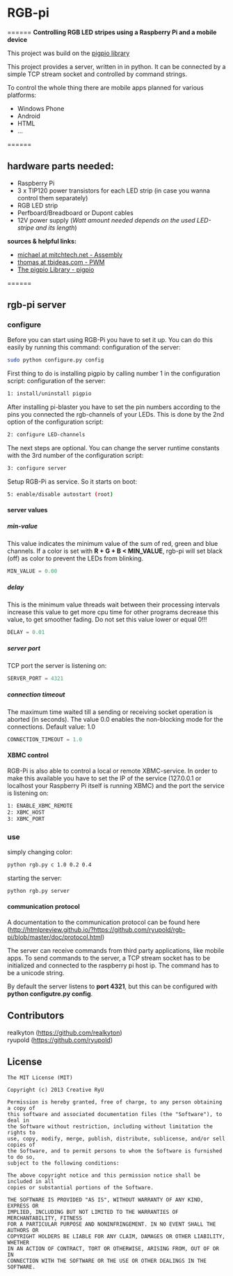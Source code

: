 # RGB-pi
======
**Controlling RGB LED stripes using a Raspberry Pi and a mobile device**

This project was build on the [pigpio library](http://abyz.co.uk/rpi/pigpio)
	
This project provides a server, written in in python. It can be connected by a simple TCP stream socket and controlled by command strings.
	
To control the whole thing there are mobile apps planned for various platforms:
  * Windows Phone
  * Android
  * HTML
  * ...

======

## hardware parts needed:
  * Raspberry Pi
  * 3 x TIP120 power transistors for each LED strip (in case you wanna control them separately)
  * RGB LED strip
  * Perfboard/Breadboard or Dupont cables
  * 12V power supply (_Watt amount needed depends on the used LED-stripe and its length_)
	
**sources & helpful links:**
  * [michael at mitchtech.net - Assembly](http://mitchtech.net/raspberry-pi-pwm-rgb-led-strip)
  * [thomas at tbideas.com - PWM](http://www.tbideas.com/blog/2013/02/controling-a-high-power-rgb-led-with-a-raspberry-pi)
  * [The pigpio Library - pigpio](http://abyz.co.uk/rpi/pigpio)

======

## rgb-pi server
### configure

Before you can start using RGB-Pi you have to set it up.
You can do this easily by running this command:
configuration of the server:
```bash
sudo python configure.py config
```

First thing to do is installing pigpio by calling number 1 in the configuration script:
configuration of the server:
```bash
1: install/uninstall pigpio
```

After installing pi-blaster you have to set the pin numbers according to the pins you connected the rgb-channels of your LEDs.
This is done by the 2nd option of the configuration script:
```bash
2: configure LED-channels
```

The next steps are optional.
You can change the server runtime constants with the 3rd number of the configuration script:
```bash
3: configure server
```

Setup RGB-Pi as service. So it starts on boot:
```bash
5: enable/disable autostart (root)
```

#### server values
##### min-value
This value indicates the minimum value of the sum of red, green and blue channels.
If a color is set with **R + G + B < MIN_VALUE**, rgb-pi will set black (off) as color to prevent the LEDs from blinking.
			
```python
MIN_VALUE = 0.00
```

##### delay
This is the minimum value threads wait between their processing intervals
increase this value to get more cpu time for other programs
decrease this value, to get smoother fading.
Do not set this value lower or equal 0!!!
```python
DELAY = 0.01
```

##### server port
TCP port the server is listening on: 
```python
SERVER_PORT = 4321
```

##### connection timeout
The maximum time waited till a sending or receiving socket operation is aborted (in seconds).
The value 0.0 enables the non-blocking mode for the connections.
Default value: 1.0
```python
CONNECTION_TIMEOUT = 1.0
```

#### XBMC control
RGB-Pi is also able to control a local or remote XBMC-service.
In order to make this available you have to set the IP of the service (127.0.0.1 or localhost your Raspberry Pi itself is running XBMC)
and the port the service is listening on:
```bash
1: ENABLE_XBMC_REMOTE
2: XBMC_HOST
3: XBMC_PORT
```


### use
simply changing color:
```bash
python rgb.py c 1.0 0.2 0.4
```

starting the server:
```bash
python rgb.py server
```

#### communication protocol
A documentation to the communication protocol can be found here (http://htmlpreview.github.io/?https://github.com/ryupold/rgb-pi/blob/master/doc/protocol.html)

The server can receive commands from third party applications, like mobile apps. To send commands to the server, a TCP stream socket has to be initialized and connected to the raspberry pi host ip. The command has to be a unicode string.

By default the server listens to <strong>port 4321</strong>, but this can be configured with **python configutre.py config**.


## Contributors
realkyton (https://github.com/realkyton)  
ryupold (https://github.com/ryupold)

## License
```
The MIT License (MIT)

Copyright (c) 2013 Creative RyU

Permission is hereby granted, free of charge, to any person obtaining a copy of
this software and associated documentation files (the "Software"), to deal in
the Software without restriction, including without limitation the rights to
use, copy, modify, merge, publish, distribute, sublicense, and/or sell copies of
the Software, and to permit persons to whom the Software is furnished to do so,
subject to the following conditions:

The above copyright notice and this permission notice shall be included in all
copies or substantial portions of the Software.

THE SOFTWARE IS PROVIDED "AS IS", WITHOUT WARRANTY OF ANY KIND, EXPRESS OR
IMPLIED, INCLUDING BUT NOT LIMITED TO THE WARRANTIES OF MERCHANTABILITY, FITNESS
FOR A PARTICULAR PURPOSE AND NONINFRINGEMENT. IN NO EVENT SHALL THE AUTHORS OR
COPYRIGHT HOLDERS BE LIABLE FOR ANY CLAIM, DAMAGES OR OTHER LIABILITY, WHETHER
IN AN ACTION OF CONTRACT, TORT OR OTHERWISE, ARISING FROM, OUT OF OR IN
CONNECTION WITH THE SOFTWARE OR THE USE OR OTHER DEALINGS IN THE SOFTWARE.
```
